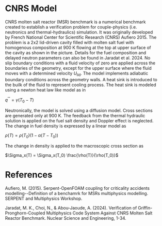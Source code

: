 # CNRS Model

CNRS molten salt reactor (MSR) benchmark is a numerical benchmark created to establish a verification 
problem for couple-physics (i.e. neutronics and thermal-hydraulics) simulation. It was originally 
developed by French National Center for Scientific Research (CNRS) Aufiero 2015.
The problem is a 2x2 lid-driven cavity filled with molten salt fuel with homogenous composition at 
900 K flowing at the top at upper surface of the cavity as shown in the picture. Details for the fuel 
composition and delayed neutron parameters can also be found in Jaradat et al. 2024.
No slip boundary conditions with a fluid velocity of zero are applied across the boundaries of the 
geometry, except for the upper surface where the fluid moves with a determined velocity $U_\text{lid}$.
The model implements adiabatic boundary conditions across the geometry walls.
A heat sink is introduced to the builk of the fluid to represent cooling process.
The heat sink is modeled using a newton heat law like model as in

$q^{\prime \prime \prime}=\gamma \left(T_0-T\right)$

Neutronically, the model is solved using a diffusion model.
Cross sections are generated only at 900 K.
The feedback from the thermal hydraulic solution is applied on the fuel salt density and Doppler effect
is neglected.
The change in fuel density is expressed by a linear model as

$\rho(T) = \rho(T_0)\left(1-\alpha(T-T_0)\right)$

The change in density is applied to the macroscopic cross section as

$\Sigma_x(T) = \Sigma_x(T_0) \frac{\rho(T)}{\rho(T_0)}$


# References
Aufiero, M. (2015). Serpent-OpenFOAM coupling for criticality accidents modelling--Definition of a benchamrk 
for MSRs multiphysics modelling. SERPENT and Multiphysics Workshop.

Jaradat, M. K., Choi, N., & Abou-Jaoude, A. (2024). Verification of Griffin-Pronghorn-Coupled Multiphysics 
Code System Against CNRS Molten Salt Reactor Benchmark. Nuclear Science and Engineering, 1-34.
